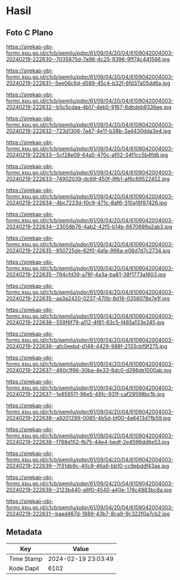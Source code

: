 # Hasil

## Foto C Plano

https://sirekap-obj-formc.kpu.go.id/c1cb/pemilu/pdpr/61/09/04/20/04/6109042004003-20240219-222630--7035875d-7a98-4c25-9396-9ff74c441566.jpg

https://sirekap-obj-formc.kpu.go.id/c1cb/pemilu/pdpr/61/09/04/20/04/6109042004003-20240219-222631--5ee06c6d-d589-45c4-b32f-6fd37a05dd6a.jpg

https://sirekap-obj-formc.kpu.go.id/c1cb/pemilu/pdpr/61/09/04/20/04/6109042004003-20240219-222632--b5c5cdaa-4b17-4eb5-9167-8dbdeb9336ee.jpg

https://sirekap-obj-formc.kpu.go.id/c1cb/pemilu/pdpr/61/09/04/20/04/6109042004003-20240219-222632--723d1306-7a47-4e11-b38b-3a4430dda3e4.jpg

https://sirekap-obj-formc.kpu.go.id/c1cb/pemilu/pdpr/61/09/04/20/04/6109042004003-20240219-222633--5cf28e09-64a5-470c-af02-34f1cc5b4fd6.jpg

https://sirekap-obj-formc.kpu.go.id/c1cb/pemilu/pdpr/61/09/04/20/04/6109042004003-20240219-222633--74902039-dc69-450f-9fb1-af6c89522452.jpg

https://sirekap-obj-formc.kpu.go.id/c1cb/pemilu/pdpr/61/09/04/20/04/6109042004003-20240219-222634--4bc7223d-f0c9-471c-8af6-310a16f87426.jpg

https://sirekap-obj-formc.kpu.go.id/c1cb/pemilu/pdpr/61/09/04/20/04/6109042004003-20240219-222634--23058b76-4ab2-42f5-b14b-6670699a2ab3.jpg

https://sirekap-obj-formc.kpu.go.id/c1cb/pemilu/pdpr/61/09/04/20/04/6109042004003-20240219-222635--850725de-62f0-4afa-996a-e06d7d7c2734.jpg

https://sirekap-obj-formc.kpu.go.id/c1cb/pemilu/pdpr/61/09/04/20/04/6109042004003-20240219-222635--794cfd39-a78f-4a3a-ba81-38f1773a1603.jpg

https://sirekap-obj-formc.kpu.go.id/c1cb/pemilu/pdpr/61/09/04/20/04/6109042004003-20240219-222635--aa3a2420-0237-470b-8d16-0358078e7e1f.jpg

https://sirekap-obj-formc.kpu.go.id/c1cb/pemilu/pdpr/61/09/04/20/04/6109042004003-20240219-222636--559f6f79-a112-4f81-83c5-f485a133e245.jpg

https://sirekap-obj-formc.kpu.go.id/c1cb/pemilu/pdpr/61/09/04/20/04/6109042004003-20240219-222636--afc0eebd-d148-4429-988f-2133cbf9f275.jpg

https://sirekap-obj-formc.kpu.go.id/c1cb/pemilu/pdpr/61/09/04/20/04/6109042004003-20240219-222637--460c1f66-30ba-4e33-8dc0-d286de1000ab.jpg

https://sirekap-obj-formc.kpu.go.id/c1cb/pemilu/pdpr/61/09/04/20/04/6109042004003-20240219-222637--1e859511-96e5-46fc-931f-caf29598bc1b.jpg

https://sirekap-obj-formc.kpu.go.id/c1cb/pemilu/pdpr/61/09/04/20/04/6109042004003-20240219-222638--a9201299-0085-4b5d-bf00-4a6413d7fb59.jpg

https://sirekap-obj-formc.kpu.go.id/c1cb/pemilu/pdpr/61/09/04/20/04/6109042004003-20240219-222638--f788d152-fb75-44e4-bedf-2e4596dd6e53.jpg

https://sirekap-obj-formc.kpu.go.id/c1cb/pemilu/pdpr/61/09/04/20/04/6109042004003-20240219-222639--7f31db9c-40c8-46a6-bb10-cc9ebddf43aa.jpg

https://sirekap-obj-formc.kpu.go.id/c1cb/pemilu/pdpr/61/09/04/20/04/6109042004003-20240219-222639--2123b440-a6f0-4540-a40e-178c4883bc8a.jpg

https://sirekap-obj-formc.kpu.go.id/c1cb/pemilu/pdpr/61/09/04/20/04/6109042004003-20240219-222631--baad467d-1889-43b7-8ca9-9c322f0a7cb2.jpg


## Metadata

| Key        | Value               |
| ---------- | ------------------- |
| Time Stamp | 2024-02-19 23:03:49 |
| Kode Dapil | 6102                |



